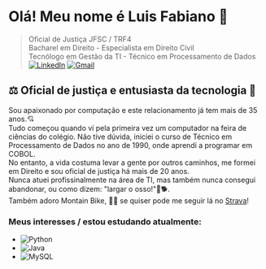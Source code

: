 # Olá! Meu nome é Luis Fabiano 👋

>Oficial de Justiça JFSC / TRF4<br>
>Bacharel em Direito - Especialista em Direito Civil<br>
>Tecnólogo em Gestão da TI - Técnico em Processamento de Dados<br> 
[![LinkedIn](https://img.shields.io/badge/LinkedIn-0077B5?style=for-the-badge&logo=linkedin&logoColor=white)](https://www.linkedin.com/in/lftesser/)
[![Gmail](https://img.shields.io/badge/Gmail-333333?style=for-the-badge&logo=gmail&logoColor=red)](mailto:lftesser@gmail.com)

## ⚖️ Oficial de justiça e entusiasta da tecnologia 🚀
Sou apaixonado por computação e este relacionamento já tem mais de 35 anos.💘  
Tudo começou quando ví pela primeira vez um computador na feira de ciências do colégio. Não tive dúvida, iniciei o curso de Técnico em Processamento de Dados no ano de 1990, onde aprendi a programar em COBOL.  
No entanto, a vida costuma levar a gente por outros caminhos, me formei em Direito e sou oficial de justiça há mais de 20 anos.  
Nunca atuei profissinalmente na área de TI, mas também nunca consegui abandonar, ou como dizem: "largar o osso!"🦴🐕.  
Também adoro Montain Bike, 🚴‍♂️ se quiser pode me seguir lá no [Strava](https://www.strava.com/athletes/18041013)!  

### Meus interesses / estou estudando atualmente:
- ![Python](https://img.shields.io/badge/python-3670A0?style=for-the-badge&logo=python&logoColor=ffdd54)  
- ![Java](https://img.shields.io/badge/java-%23ED8B00.svg?style=for-the-badge&logo=openjdk&logoColor=white)
- ![MySQL](https://img.shields.io/badge/MySQL-00000F?style=for-the-badge&logo=mysql&logoColor=white)


<!--
**lftesser/lftesser** is a ✨ _special_ ✨ repository because its `README.md` (this file) appears on your GitHub profile.

Here are some ideas to get you started:

- 🔭 I’m currently working on ...
- 🌱 I’m currently learning ...
- 👯 I’m looking to collaborate on ...
- 🤔 I’m looking for help with ...
- 💬 Ask me about ...
- 📫 How to reach me: ...
- 😄 Pronouns: ...
- ⚡ Fun fact: ...
-->
